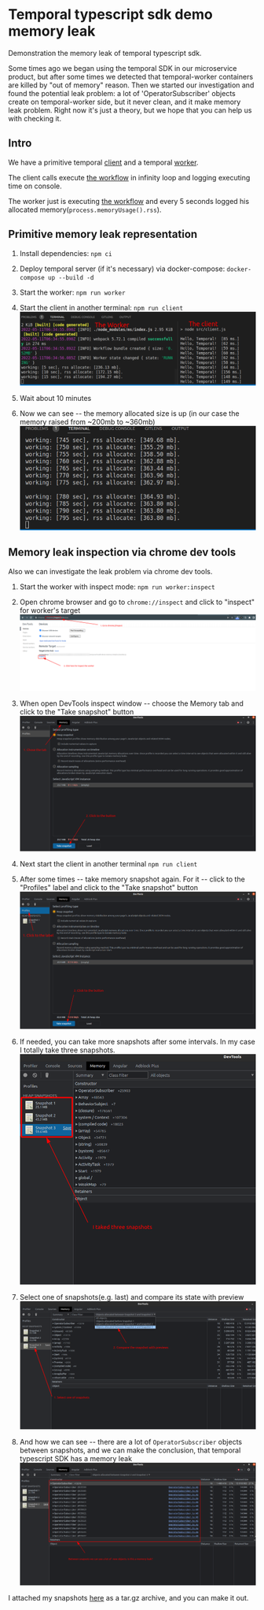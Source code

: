 # Temporal typescript sdk demo memory leak
Demonstration the memory leak of temporal typescript sdk.

Some times ago we began using the temporal SDK in our microservice product, but after some times we detected that temporal-worker containers are killed by "out of memory" reason. Then we started our investigation and found the potential leak problem: a lot of 'OperatorSubscriber' objects create on temporal-worker side,  but it never clean, and it make memory leak problem. Right now it's  just a theory, but we hope that you can help us with checking it.

## Intro

We have a primitive temporal [client](./src/client.js) and a temporal [worker](./src/worker.js). 

The client calls execute [the workflow](./src/workflows.js) in infinity loop and logging executing time on console. 

The worker just is executing [the workflow](./src/workflows.js) and every 5 seconds logged his allocated memory(`process.memoryUsage().rss`).

## Primitive memory leak representation

1. Install dependencies: `npm ci`

2. Deploy temporal server (if it's necessary) via docker-compose: `docker-compose up --build -d`

3. Start the worker: `npm run worker`

4. Start the client in another terminal: `npm run client`
   ![worker-and-client-terminal.png](img/01-worker-and-client-terminal.png)

5. Wait about 10 minutes

6. Now we can see -- the memory allocated size is up (in our case the memory raised from ~200mb to ~360mb)
   ![up-worker-memory-usage.png](img/02-up-worker-memory-usage.png)

## Memory leak inspection via chrome dev tools

Also we can investigate the leak problem via chrome dev tools. 

1. Start the worker with inspect mode: `npm run worker:inspect`

2. Open chrome browser and go to `chrome://inspect` and click to "inspect" for worker's target
   ![chrome-inspect-preparation.png](img/03-chrome-inspect-preparation.png)

3. When open DevTools inspect window -- choose the Memory tab and click to the "Take snapshot" button
![take-first-snapshot](img/04-take-first-snapshot.png)

4. Next start the client in another terminal `npm run client`
   
5. After some times -- take memory snapshot again. For it -- click to the "Profiles" label and click to the "Take snapshot" button
![take-snapshot-again.png](img/05-take-snapshot-again.png)

6. If needed, you can take more snapshots after some intervals. In my case I totally take three snapshots. 
![taked-three-snapshots.png](img/06-taked-three-snapshots.png)

7. Select one of snapshots(e.g. last) and compare its state with preview
![compare-snapshots.png](img/07-compare-snapshots.png)

8. And how we can see -- there are a lot of `OperatorSubscriber` objects between snapshots, and we can make the conclusion, that temporal typescript SDK has a memory leak
![](img/08-memory-leak-detection.png)

I attached my snapshots [here](data/snapshots.tar.gz) as a tar.gz archive, and you can make it out.

